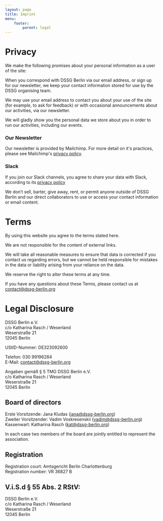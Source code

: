 ```yaml
---
layout: page
title: Imprint
menu:
    footer:
        parent: legal
---
```


# Privacy

We make the following promises about your personal information as a user of the site:

When you correspond with DSSG Berlin via our email address, or sign up for our newsletter, we keep your contact information stored for use by the DSSG organising team.

We may use your email address to contact you about your use of the site (for example, to ask for feedback) or with occasional announcements about our activities, via our newsletter.

We will gladly show you the personal data we store about you in order to run our activities, including our events.

### Our Newsletter

Our newsletter is provided by Mailchimp. For more detail on it's practices, please see Mailchimp's [privacy policy](https://mailchimp.com/legal/privacy/).

### Slack

If you join our Slack channels, you agree to share your data with Slack, according to its [privacy policy](https://slack.com/privacy)

We don’t sell, barter, give away, rent, or permit anyone outside of DSSG Berlin and our direct collaborators to use or access your contact information or email content.

# Terms

By using this website you agree to the terms stated here.

We are not responsible for the content of external links.

We will take all reasonable measures to ensure that data is corrected if you contact us regarding errors, but we cannot be held responsible for mistakes in the data or liability arising from your reliance on the data.

We reserve the right to alter these terms at any time.

If you have any questions about these Terms, please contact us at contact@dssg-berlin.org


# Legal Disclosure

DSSG Berlin e.V. <br/>
c/o Katharina Rasch / Weserland <br/>
Weserstraße 21 <br/>
12045 Berlin <br/>

UStID-Nummer: DE323092600 <br/>

Telefon: 030 99196284 <br/>
E-Mail: contact@dssg-berlin.org

Angaben gemäß § 5 TMG
DSSG Berlin e.V. <br/>
c/o Katharina Rasch / Weserland <br/>
Weserstraße 21 <br/>
12045 Berlin <br/>


## Board of directors

Erste Vorsitzende: Jana Kludas (jana@dssg-berlin.org) <br/>
Zweiter Vorsitzender: Vadim Voskresenskii (vadim@dssg-berlin.org) <br/>
Kassenwart: Katharina Rasch (kat@dssg-berlin.org) <br/>

In each case two members of the board are jointly entitled to represent the association.

## Registration

Registration court: Amtsgericht Berlin Charlottenburg <br/>
Registration number: VR 36827 B


## V.i.S.d § 55 Abs. 2 RStV:
DSSG Berlin e.V. <br/>
c/o Katharina Rasch / Weserland <br/>
Weserstraße 21 <br/>
12045 Berlin <br/>


